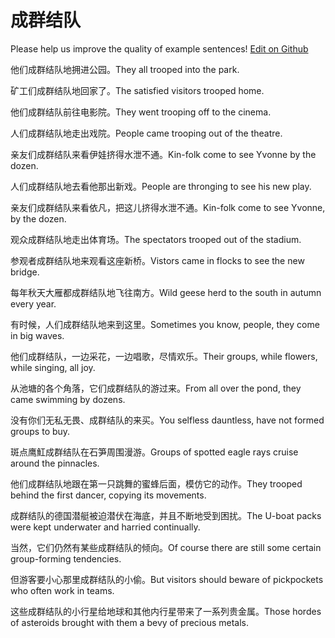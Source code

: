 # 成群结队

Please help us improve the quality of example sentences! [Edit on Github](https://github.com/jiyushe/jiyu-example-sentence-source/blob/main/chinese/chengqunjiedui.md)

<p><span class="chinese">他们成群结队地拥进公园。</span><span class="english">They all trooped into the park.</span></p>

<p><span class="chinese">矿工们成群结队地回家了。</span><span class="english">The satisfied visitors trooped home.</span></p>

<p><span class="chinese">他们成群结队前往电影院。</span><span class="english">They went trooping off to the cinema.</span></p>

<p><span class="chinese">人们成群结队地走出戏院。</span><span class="english">People came trooping out of the theatre.</span></p>

<p><span class="chinese">亲友们成群结队来看伊娃挤得水泄不通。</span><span class="english">Kin-folk come to see Yvonne by the dozen.</span></p>

<p><span class="chinese">人们成群结队地去看他那出新戏。</span><span class="english">People are thronging to see his new play.</span></p>

<p><span class="chinese">亲友们成群结队来看依凡，把这儿挤得水泄不通。</span><span class="english">Kin-folk come to see Yvonne, by the dozen.</span></p>

<p><span class="chinese">观众成群结队地走出体育场。</span><span class="english">The spectators trooped out of the stadium.</span></p>

<p><span class="chinese">参观者成群结队地来观看这座新桥。</span><span class="english">Vistors came in flocks to see the new bridge.</span></p>

<p><span class="chinese">每年秋天大雁都成群结队地飞往南方。</span><span class="english">Wild geese herd to the south in autumn every year.</span></p>

<p><span class="chinese">有时候，人们成群结队地来到这里。</span><span class="english">Sometimes you know, people, they come in big waves.</span></p>

<p><span class="chinese">他们成群结队，一边采花，一边唱歌，尽情欢乐。</span><span class="english">Their groups, while flowers, while singing, all joy.</span></p>

<p><span class="chinese">从池塘的各个角落，它们成群结队的游过来。</span><span class="english">From all over the pond, they came swimming by dozens.</span></p>

<p><span class="chinese">没有你们无私无畏、成群结队的来买。</span><span class="english">You selfless dauntless, have not formed groups to buy.</span></p>

<p><span class="chinese">斑点鹰魟成群结队在石笋周围漫游。</span><span class="english">Groups of spotted eagle rays cruise around the pinnacles.</span></p>

<p><span class="chinese">他们成群结队地跟在第一只跳舞的蜜蜂后面，模仿它的动作。</span><span class="english">They trooped behind the first dancer, copying its movements.</span></p>

<p><span class="chinese">成群结队的德国潜艇被迫潜伏在海底，并且不断地受到困扰。</span><span class="english">The U-boat packs were kept underwater and harried continually.</span></p>

<p><span class="chinese">当然，它们仍然有某些成群结队的倾向。</span><span class="english">Of course there are still some certain group-forming tendencies.</span></p>

<p><span class="chinese">但游客要小心那里成群结队的小偷。</span><span class="english">But visitors should beware of pickpockets who often work in teams.</span></p>

<p><span class="chinese">这些成群结队的小行星给地球和其他内行星带来了一系列贵金属。</span><span class="english">Those hordes of asteroids brought with them a bevy of precious metals.</span></p>

